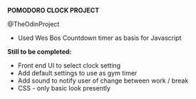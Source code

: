 <strong>POMODORO CLOCK PROJECT</strong>

@TheOdinProject

- Used Wes Bos Countdown timer as basis for Javascript

<strong>Still to be completed:</strong>

- Front end UI to select clock setting
- Add default settings to use as gym timer
- Add sound to notify user of change between work / break
- CSS - only basic look presently
